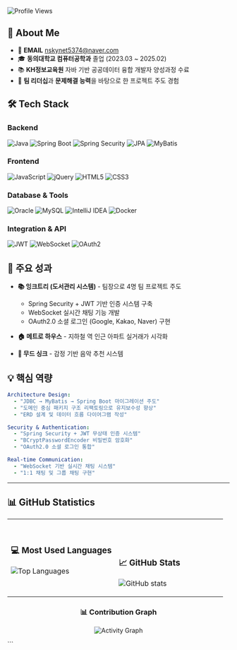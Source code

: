 <!--
# 👨‍💻 정종현 (Jeong Jong Hyeon)

> **Spring Boot 기반 백엔드 개발자 | 시스템 아키텍처 설계 전문**

-->

![Profile Views](https://komarev.com/ghpvc/?username=zzonghyeon&color=blueviolet&style=for-the-badge&label=PROFILE+VIEWS)

## 🎯 About Me

- 📧 **EMAIL** nskynet5374@naver.com
- 🎓 **동의대학교 컴퓨터공학과** 졸업 (2023.03 ~ 2025.02)
- 📚 **KH정보교육원** 자바 기반 공공데이터 융합 개발자 양성과정 수료
- 💪 **팀 리더십**과 **문제해결 능력**을 바탕으로 한 프로젝트 주도 경험

## 🛠️ Tech Stack

### Backend
![Java](https://img.shields.io/badge/Java-ED8B00?style=flat-square&logo=openjdk&logoColor=white)
![Spring Boot](https://img.shields.io/badge/Spring_Boot-6DB33F?style=flat-square&logo=spring&logoColor=white)
![Spring Security](https://img.shields.io/badge/Spring_Security-6DB33F?style=flat-square&logo=springsecurity&logoColor=white)
![JPA](https://img.shields.io/badge/JPA-59666C?style=flat-square&logo=hibernate&logoColor=white)
![MyBatis](https://img.shields.io/badge/MyBatis-000000?style=flat-square&logo=mybatis&logoColor=white)

### Frontend
![JavaScript](https://img.shields.io/badge/JavaScript-F7DF1E?style=flat-square&logo=javascript&logoColor=black)
![jQuery](https://img.shields.io/badge/jQuery-0769AD?style=flat-square&logo=jquery&logoColor=white)
![HTML5](https://img.shields.io/badge/HTML5-E34F26?style=flat-square&logo=html5&logoColor=white)
![CSS3](https://img.shields.io/badge/CSS3-1572B6?style=flat-square&logo=css3&logoColor=white)

### Database & Tools
![Oracle](https://img.shields.io/badge/Oracle-F80000?style=flat-square&logo=oracle&logoColor=white)
![MySQL](https://img.shields.io/badge/MySQL-4479A1?style=flat-square&logo=mysql&logoColor=white)
![IntelliJ IDEA](https://img.shields.io/badge/IntelliJ_IDEA-000000?style=flat-square&logo=intellij-idea&logoColor=white)
![Docker](https://img.shields.io/badge/Docker-2496ED?style=flat-square&logo=docker&logoColor=white)

### Integration & API
![JWT](https://img.shields.io/badge/JWT-000000?style=flat-square&logo=jsonwebtokens&logoColor=white)
![WebSocket](https://img.shields.io/badge/WebSocket-010101?style=flat-square&logo=socketdotio&logoColor=white)
![OAuth2](https://img.shields.io/badge/OAuth2-3C4043?style=flat-square&logo=oauth&logoColor=white)

## 🚀 주요 성과

- **📚 잉크트리 (도서관리 시스템)** - 팀장으로 4명 팀 프로젝트 주도
  - Spring Security + JWT 기반 인증 시스템 구축
  - WebSocket 실시간 채팅 기능 개발
  - OAuth2.0 소셜 로그인 (Google, Kakao, Naver) 구현
  
- **🏠 메트로 하우스** - 지하철 역 인근 아파트 실거래가 시각화
- **🎵 무드 싱크** - 감정 기반 음악 추천 시스템

## 💡 핵심 역량

```yaml
Architecture Design:
  - "JDBC → MyBatis → Spring Boot 마이그레이션 주도"
  - "도메인 중심 패키지 구조 리팩토링으로 유지보수성 향상"
  - "ERD 설계 및 데이터 흐름 다이어그램 작성"

Security & Authentication:
  - "Spring Security + JWT 무상태 인증 시스템"
  - "BCryptPasswordEncoder 비밀번호 암호화"
  - "OAuth2.0 소셜 로그인 통합"

Real-time Communication:
  - "WebSocket 기반 실시간 채팅 시스템"
  - "1:1 채팅 및 그룹 채팅 구현"
```
---

## 📊 GitHub Statistics

<div align="center">

<table>
<tr>
<td width="50%">

### 💻 Most Used Languages
![Top Languages](https://github-readme-stats.vercel.app/api/top-langs/?username=zzonghyeon&layout=compact&theme=tokyonight&hide_border=true&bg_color=0D1117&title_color=70a5fd&text_color=38bdae)

</td>
<td width="50%">



<br><br>

### 📈 GitHub Stats
![GitHub stats](https://github-readme-stats.vercel.app/api?username=zzonghyeon&show_icons=true&theme=tokyonight&hide_border=true&bg_color=0D1117&title_color=70a5fd&icon_color=bf91f3&text_color=38bdae&count_private=true)

</td>
</tr>
</table>

### 📊 Contribution Graph
![Activity Graph](https://github-readme-activity-graph.vercel.app/graph?username=zzonghyeon&theme=tokyo-night&bg_color=0D1117&color=70a5fd&line=bf91f3&point=38bdae&area=true&hide_border=true)

</div>
```


